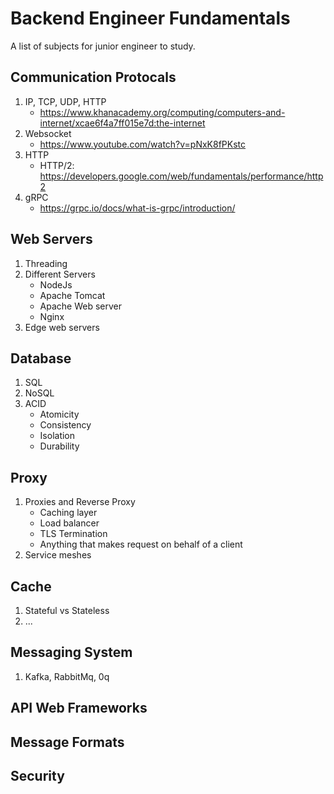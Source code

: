 # Backend Engineer Fundamentals
A list of subjects for junior engineer to study.

## Communication Protocals
1. IP, TCP, UDP, HTTP
    - https://www.khanacademy.org/computing/computers-and-internet/xcae6f4a7ff015e7d:the-internet
2. Websocket
    - https://www.youtube.com/watch?v=pNxK8fPKstc
3. HTTP
    - HTTP/2: https://developers.google.com/web/fundamentals/performance/http2
4. gRPC
    - https://grpc.io/docs/what-is-grpc/introduction/

## Web Servers
1. Threading
2. Different Servers
    - NodeJs
    - Apache Tomcat
    - Apache Web server
    - Nginx
3. Edge web servers

## Database
1. SQL
2. NoSQL
3. ACID
    - Atomicity
    - Consistency
    - Isolation
    - Durability

## Proxy
1. Proxies and Reverse Proxy
    - Caching layer
    - Load balancer
    - TLS Termination
    - Anything that makes request on behalf of a client
2. Service meshes

## Cache
1. Stateful vs Stateless
2. ...

## Messaging System
1. Kafka, RabbitMq, 0q

## API Web Frameworks

## Message Formats

## Security
